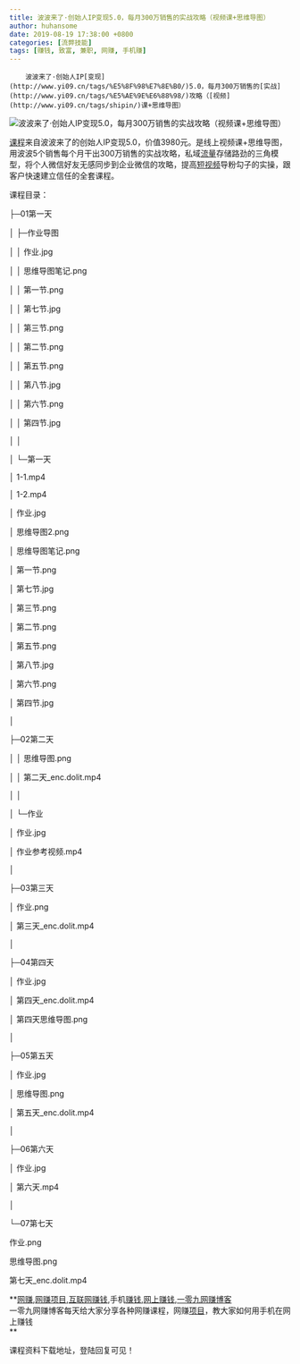 ```yaml
---
title: 波波来了·创始人IP变现5.0，每月300万销售的实战攻略（视频课+思维导图）
author: huhansome
date: 2019-08-19 17:38:00 +0800
categories: [流弊技能]
tags: [赚钱, 致富, 兼职, 网赚, 手机赚]
---
```



        波波来了·创始人IP[变现](http://www.yi09.cn/tags/%E5%8F%98%E7%8E%B0/)5.0，每月300万销售的[实战](http://www.yi09.cn/tags/%E5%AE%9E%E6%88%98/)攻略（[视频](http://www.yi09.cn/tags/shipin/)课+思维导图）

![波波来了·创始人IP变现5.0，每月300万销售的实战攻略（视频课+思维导图）](http://www.yi09.cn/zb_users/upload/2021/08/20210810113211162856633146227.jpeg)

[课程](http://www.yi09.cn/tags/%E8%AF%BE%E7%A8%8B/)来自波波来了的创始人IP变现5.0，价值3980元。是线上视频课+思维导图，用波波5个销售每个月干出300万销售的实战攻略，私域[流量](http://www.yi09.cn/tags/%E6%B5%81%E9%87%8F/)存储路劲的三角模型，将个人微信好友无感同步到企业微信的攻略，提高[短视频](http://www.yi09.cn/tags/%E7%9F%AD%E8%A7%86%E9%A2%91/)导粉勾子的实操，跟客户快速建立信任的全套课程。

  

  

  

课程目录：

├─01第一天

│ ├─作业导图

│ │ 作业.jpg

│ │ 思维导图笔记.png

│ │ 第一节.png

│ │ 第七节.jpg

│ │ 第三节.png

│ │ 第二节.png

│ │ 第五节.png

│ │ 第八节.jpg

│ │ 第六节.png

│ │ 第四节.jpg

│ │

│ └─第一天

│ 1-1.mp4

│ 1-2.mp4

│ 作业.jpg

│ 思维导图2.png

│ 思维导图笔记.png

│ 第一节.png

│ 第七节.jpg

│ 第三节.png

│ 第二节.png

│ 第五节.png

│ 第八节.jpg

│ 第六节.png

│ 第四节.jpg

│

├─02第二天

│ │ 思维导图.png

│ │ 第二天_enc.dolit.mp4

│ │

│ └─作业

│ 作业.jpg

│ 作业参考视频.mp4

│

├─03第三天

│ 作业.png

│ 第三天_enc.dolit.mp4

│

├─04第四天

│ 作业.jpg

│ 第四天_enc.dolit.mp4

│ 第四天思维导图.png

│

├─05第五天

│ 作业.jpg

│ 思维导图.png

│ 第五天_enc.dolit.mp4

│

├─06第六天

│ 作业.jpg

│ 第六天.mp4

│

└─07第七天

作业.png

思维导图.png

第七天_enc.dolit.mp4

  

  

**[网赚](http://www.yi09.cn/tags/%E7%BD%91%E8%B5%9A/),[网赚项目](http://www.yi09.cn/tags/%E7%BD%91%E8%B5%9A%E9%A1%B9%E7%9B%AE/),[互联网赚钱](http://www.yi09.cn/tags/%E4%BA%92%E8%81%94%E7%BD%91%E8%B5%9A%E9%92%B1/),手机[赚钱](http://www.yi09.cn/tags/%E8%B5%9A%E9%92%B1/),[网上赚钱](http://www.yi09.cn/tags/%E7%BD%91%E4%B8%8A%E8%B5%9A%E9%92%B1/),[一零九网赚博客](http://www.yi09.cn/tags/%E4%B8%80%E9%9B%B6%E4%B9%9D%E7%BD%91%E8%B5%9A%E5%8D%9A%E5%AE%A2/)  
一零九网赚博客每天给大家分享各种网赚课程，网赚[项目](http://www.yi09.cn/tags/%E9%A1%B9%E7%9B%AE/)，教大家如何用手机在网上赚钱  
**  
  
  

课程资料下载地址，登陆回复可见！

